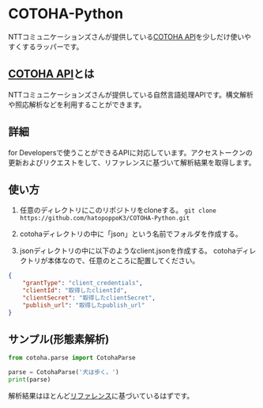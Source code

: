 # COTOHA-Python
NTTコミュニケーションズさんが提供している[COTOHA API](https://api.ce-cotoha.com/contents/index.html)を少しだけ使いやすくするラッパーです。

## [COTOHA API](https://api.ce-cotoha.com/contents/index.html)とは
NTTコミュニケーションズさんが提供している自然言語処理APIです。構文解析や照応解析などを利用することができます。

## 詳細
for Developersで使うことができるAPIに対応しています。アクセストークンの更新およびリクエストをして、リファレンスに基づいて解析結果を取得します。

## 使い方
1. 任意のディレクトリにこのリポジトリをcloneする。
```git clone https://github.com/hatopoppoK3/COTOHA-Python.git```

2. cotohaディレクトリの中に「json」という名前でフォルダを作成する。
3. jsonディレクトリの中に以下のようなclient.jsonを作成する。
cotohaディレクトリが本体なので、任意のところに配置してください。

```json:client.json
{
    "grantType": "client_credentials",
    "clientId": "取得したclientId",
    "clientSecret": "取得したclientSecret",
    "publish_url": "取得したpublish_url"
}
```

## サンプル(形態素解析)

```python:sample.py
from cotoha.parse import CotohaParse

parse = CotohaParse('犬は歩く。')
print(parse)
```

解析結果はほとんど[リファレンス](https://api.ce-cotoha.com/contents/reference/apireference.html)に基づいているはずです。